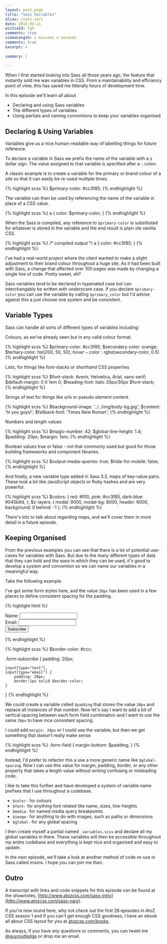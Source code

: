 ```yaml
---
layout: post_page
title: "Sass Variables"
alias: /sass-vars
date: 2015-03-11
wistiaId: fgh
comments: true
videoLength: x minutes u seconds
comments: true
excerpt: >
  
summary: |
  
---
```


When I first started looking into Sass all those years ago, the feature
that instantly sold me was variables in CSS. From a maintainability and
efficiency point of view, this has saved me litterally hours of
development time.

In this episode we'll learn all about

* Declaring and using Sass variables
* The different types of variables
* Using partials and naming conventions to keep your variables organised

## Declaring & Using Variables

Variables give us a nice human-readable way of labelling things for
future reference.

To declare a variable in Sass we prefix the name of the variable with
a `$` dollar sign. The value assigned to that variable is specified
after a `:` colon. 

A classic example is to create a variable for the primary or brand
colour of a site so that it can easily be re-used multiple times.

{% highlight scss %}
$primary-color: #cc3f85;
{% endhighlight %}

The variable can then be used by referencing the name of the variable in
place of a CSS value.

{% highlight scss %}
a {
	color: $primary-color;
}
{% endhighlight %}

When the Sass is compiled, any reference to `$primary-color` is
substituted for whatever is stored in the variable and the end result is
plain ole vanilla CSS.

{% highlight scss %}
/* compiled output */
a {
	color: #cc3f85;
}
{% endhighlight %}

I've had a real-world project where the client wanted to make a slight
adjustment to their brand colour throughout a huge site. As it had been
built with Sass, a change that affected over 100 pages was made by
changing a single line of code. Pretty sweet, eh?

Sass variables tend to be declared in hypenated case but can
interchangably be written with underscore case. If you declare
`$primary-color` you can use the variable by calling `$primary_color`
but I'd advise against this a just choose one system and be consistent. 

## Variable Types

Sass can handle all sorts of different types of variables including:

Colours, as we've already seen but in any valid colour format.

{% highlight scss %}
$primary-color: #cc3f85;
$secondary-color: orange;
$tertiary-color: hsl(200, 50, 50);
$hover-color: rgba($secondary-color, 0.5)
{% endhighlight %}

Lists, for things like font-stacks or shorthand CSS properties

{% highlight scss %}
$font-stack: Avenir, Helvetica, Arial, sans-serif;
$default-margin: 0 0 1em 0;
$heading-font: italic 20px/30px $font-stack;
{% endhighlight %}

Strings of text for things like urls or pseudo element content

{% highlight scss %}
$background-image: '../../img/body-bg.jpg';
$content: 'hi you guys!';
$fallback-font: 'Times New Roman';
{% endhighlight %}

Numbers and length values

{% highlight scss %}
$magic-number: 42;
$global-line-height: 1.4;
$padding: 20px;
$margin: 1em;
{% endhighlight %}

Boolean values true or false - not that commonly used but good for those
building frameworks and component libraries.

{% highlight scss %}
$output-media-queries: true;
$hide-for-mobile: false;
{% endhighlight %}

And finally, a new variable type added in Sass 3.3, maps of key-value
pairs. These look a bit like JavaScript objects or Ruby hashes and are
very powerful.

{% highlight scss %}
$colors: (
	red: #f00,
	pink: #cc3f85,
	dark-blue: #045b9d,
);
$z-layers: (
	modal: 9000,
	modal-bg: 8000,
	header: 6000,
	background: 0
	behind: -1
);
{% endhighlight %}

There's lots to talk about regarding maps, and we'll cover them in more
detail in a future episode.

## Keeping Organised

From the previous examples you can see that there is a lot of potential
use-cases for variables with Sass. But due to the many different types
of data that they can hold and the ease in which they can be used, it's
good to develop a system and convention so we can name our variables in
a meaningful way.

Take the following example.

I've got some form styles here, and the value `20px` has been used in
a few places to define consistent spacing for the padding.

{% highlight html %}
<form class="form-subscribe">
	<div class="form-field">
		<label for="name">Name:</label>
		<input type="text" id="name">
	</div>
	<div class="form-field">
		<label for="email">Email:</label>
		<input type="text" id="email">
	</div>
	<input type="submit" value="Subscribe">
</form>
{% endhighlight %}

{% highlight scss %}
$border-color: #ccc;

.form-subscribe {
	padding: 20px;

	input[type="text"],
	input[type="email"] {
		padding: 20px;
		border:1px solid $border-color;
	}
}
{% endhighlight %}

We could create a variable called `$padding` that stores the value
`20px` and replace all instances of that number. Now let's say I want to
add a bit of vertical spacing between each form field combination and
I want to use the same `20px` to have nice consistent spacing.

I could add `margin: 20px` or I could use the variable; but then we get
something that doesn't really make sense

{% highlight scss %}
.form-field {
	margin-bottom: $padding;
}
{% endhighlight %}

Instead, I'd prefer to refactor this a use a more generic name like
`$global-spacing`. Now I can use this value for margin, padding, border,
or any other property that takes a length value without writing
confusing or misleading code.

I like to take this further and have developed a system of variable name
prefixes that I use throughout a codebase.

* `$color-` for colours
* `$font-` for anything font related like name, sizes, line-heights
* `$media-` for named media query breakpoints
* `$image-` for anything to do with images, such as paths or dimensions
* `$global-` for any global spacing 

I then create myself a partial named `_variables.scss` and declare all
my global variables in there. These variables will then be accessible
throughout my entire codebase and everything is kept nice and organised
and easy to update.

In the next episode, we'll take a look at another method of code re-use
in Sass called mixins. I hope you can join me then.


## Outro

A transcript with links and code snippets for this episode can be found
at the shownotes,
[http://www.atozcss.com/sass-intro](http://www.atozcss.com/sass-vars).

If you're new round here, why not check out the first 26 episodes in
AtoZ CSS season 1 and if you can't get enough CSS goodness, I have an
ebook all about CSS layout for you at
[atozcss.com/books](http://www.atozcss.com/books).

As always, if you have any questions or comments, you can tweet me
[@guyroutledge](http://www.twitter.com/guyroutledge) or drop me an email.

